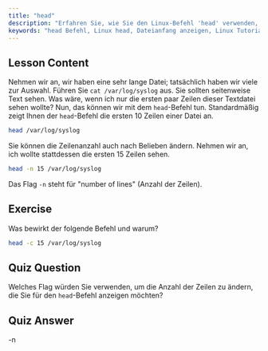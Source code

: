 ```yaml
---
title: "head"
description: "Erfahren Sie, wie Sie den Linux-Befehl 'head' verwenden, um den Anfang von Dateien anzuzeigen. Verstehen Sie Optionen wie -n für die Zeilenanzahl. Ein unverzichtbares Linux-Befehls-Tutorial."
keywords: "head Befehl, Linux head, Dateianfang anzeigen, Linux Tutorial, Linux Befehle, Linux für Anfänger, head -n, Linux Anleitung"
---
```


## Lesson Content

Nehmen wir an, wir haben eine sehr lange Datei; tatsächlich haben wir viele zur Auswahl. Führen Sie `cat /var/log/syslog` aus. Sie sollten seitenweise Text sehen. Was wäre, wenn ich nur die ersten paar Zeilen dieser Textdatei sehen wollte? Nun, das können wir mit dem `head`-Befehl tun. Standardmäßig zeigt Ihnen der `head`-Befehl die ersten 10 Zeilen einer Datei an.

```bash
head /var/log/syslog
```

Sie können die Zeilenanzahl auch nach Belieben ändern. Nehmen wir an, ich wollte stattdessen die ersten 15 Zeilen sehen.

```bash
head -n 15 /var/log/syslog
```

Das Flag `-n` steht für "number of lines" (Anzahl der Zeilen).

## Exercise

Was bewirkt der folgende Befehl und warum?

```bash
head -c 15 /var/log/syslog
```

## Quiz Question

Welches Flag würden Sie verwenden, um die Anzahl der Zeilen zu ändern, die Sie für den `head`-Befehl anzeigen möchten?

## Quiz Answer

-n
